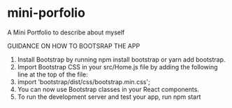 # mini-porfolio
A Mini Portfolio to describe about myself

GUIDANCE ON HOW TO BOOTSRAP THE APP
1. Install Bootstrap by running npm install bootstrap or yarn add bootstrap.
2. Import Bootstrap CSS in your src/Home.js file by adding the following line at the top of the file:
3. import 'bootstrap/dist/css/bootstrap.min.css';
4. You can now use Bootstrap classes in your React components.
5. To run the development server and test your app, run npm start
